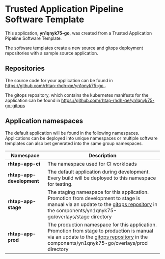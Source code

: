 # Trusted Application Pipeline Software Template

This application, **yn1qnyk75-go**, was created from a Trusted Application Pipeline Software Template.

The software templates create a new source and gitops deployment repositories with a sample source application. 

## Repositories

The source code for your application can be found in [https://github.com/rhtap-rhdh-qe/yn1qnyk75-go ](https://github.com/rhtap-rhdh-qe/yn1qnyk75-go ).
 
The gitops repository, which contains the kubernetes manifests for the application can be found in 
[https://github.com/rhtap-rhdh-qe/yn1qnyk75-go-gitops ](https://github.com/rhtap-rhdh-qe/yn1qnyk75-go-gitops ) 

## Application namespaces 

The default application will be found in the following namespaces. Applications can be deployed into unique namespaces or multiple software templates can also bet generated into the same group namespaces.  

|  Namespace   |  Description   |  
| -------- | -------- |
| **rhtap-app-ci** | The namespace used for CI workloads |
| **rhtap-app-development** | The default application during development. Every build will be deployed to this namespace for testing. |
| **rhtap-app-stage** | The staging namespace for this application. Promotion from development to stage is manual via an update to the [gitops repository](https://github.com/rhtap-rhdh-qe/yn1qnyk75-go-gitops ) in the components/yn1qnyk75-go/overlays/stage directory |
| **rhtap-app-prod** | The production namespace for this application. Promotion from stage to production is manual via an update to the [gitops repository](https://github.com/rhtap-rhdh-qe/yn1qnyk75-go-gitops ) in the components/yn1qnyk75-go/overlays/prod directory |